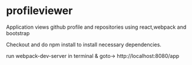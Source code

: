 # profileviewer
Application views github profile and repositories using react,webpack and bootstrap

Checkout and do npm install to install necessary dependencies.

run webpack-dev-server in terminal & goto-> http://localhost:8080/app
